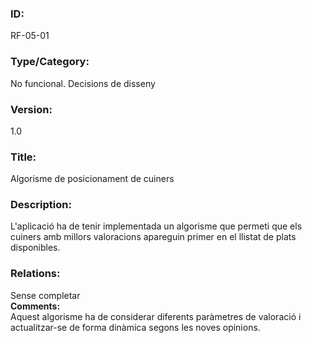 ### **ID:** 
RF-05-01

### **Type/Category:**

No funcional. Decisions de disseny

### **Version:**

1.0

### **Title:**

Algorisme de posicionament de cuiners

### **Description:**

L'aplicació ha de tenir implementada un algorisme que permeti que els cuiners amb millors valoracions apareguin primer en el llistat de plats disponibles.

### **Relations:**

Sense completar  
**Comments:**  
Aquest algorisme ha de considerar diferents paràmetres de valoració i actualitzar-se de forma dinàmica segons les noves opinions.
